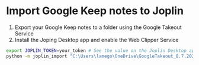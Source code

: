 # Import Google Keep notes to Joplin

1. Export your Google Keep notes to a folder using the Google Takeout Service
2. Install the Joping Desktop app and enable the Web Clipper Service

```sh
export JOPLIN_TOKEN=your_token # See the value on the Joplin Desktop app clipper config
python -m joplin_import "C:\Users\lamego\OneDrive\GoogleTakeout_8.7.2023\Keep"
```